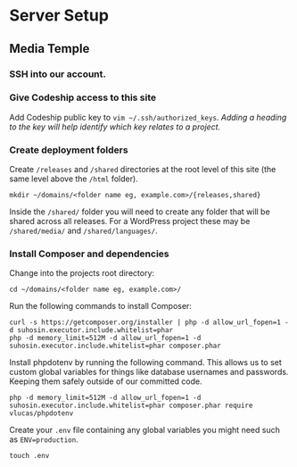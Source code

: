 # Server Setup

## Media Temple

### SSH into our account.

### Give Codeship access to this site

Add Codeship public key to `vim ~/.ssh/authorized_keys`. *Adding a heading to the key will help identify which key relates to a project.*

### Create deployment folders

Create `/releases` and `/shared` directories at the root level of this site (the same level above the `/html` folder).

```
mkdir ~/domains/<folder name eg, example.com>/{releases,shared}
```

Inside the `/shared/` folder you will need to create any folder that will be shared across all releases. For a WordPress project these may be `/shared/media/` and `/shared/languages/`.

### Install Composer and dependencies

Change into the projects root directory:

```
cd ~/domains/<folder name eg, example.com>/
```

Run the following commands to install Composer:

```
curl -s https://getcomposer.org/installer | php -d allow_url_fopen=1 -d suhosin.executor.include.whitelist=phar
php -d memory_limit=512M -d allow_url_fopen=1 -d suhosin.executor.include.whitelist=phar composer.phar
```

Install phpdotenv by running the following command.
This allows us to set custom global variables for things like database usernames and passwords. Keeping them safely outside of our committed code.

```
php -d memory_limit=512M -d allow_url_fopen=1 -d suhosin.executor.include.whitelist=phar composer.phar require vlucas/phpdotenv
```

Create your `.env` file containing any global variables you might need such as `ENV=production`.

```
touch .env
```
